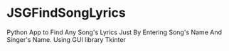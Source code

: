 # JSGFindSongLyrics
Python App  to Find Any Song's Lyrics Just By Entering Song's Name And Singer's Name. Using GUI library Tkinter
